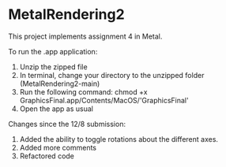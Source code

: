 # MetalRendering2

This project implements assignment 4 in Metal. 

To run the .app application:
1. Unzip the zipped file
2. In terminal, change your directory to the unzipped folder (MetalRendering2-main)
3. Run the following command: chmod +x GraphicsFinal.app/Contents/MacOS/'GraphicsFinal'
4. Open the app as usual

Changes since the 12/8 submission:
1. Added the ability to toggle rotations about the different axes.
2. Added more comments
3. Refactored code
